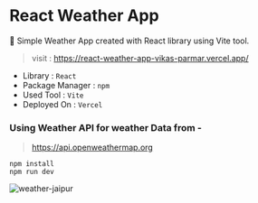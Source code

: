 # React Weather App
:round_pushpin: Simple Weather App created with React library using Vite tool.

> visit : https://react-weather-app-vikas-parmar.vercel.app/

* Library : `React`
* Package Manager : `npm`
* Used Tool : `Vite`  
* Deployed On : `Vercel`

### Using Weather API for weather Data from -
> https://api.openweathermap.org

```
npm install
npm run dev
```
 
 ![weather-jaipur](https://user-images.githubusercontent.com/122597785/225861796-18593af3-3bf3-4509-8bc5-0a68c105cac0.jpg)
